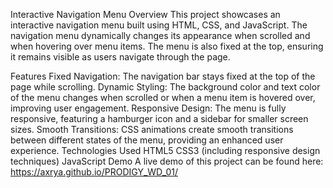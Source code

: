 Interactive Navigation Menu
Overview
This project showcases an interactive navigation menu built using HTML, CSS, and JavaScript. The navigation menu dynamically changes its appearance when scrolled and when hovering over menu items. The menu is also fixed at the top, ensuring it remains visible as users navigate through the page.

Features
Fixed Navigation: The navigation bar stays fixed at the top of the page while scrolling.
Dynamic Styling: The background color and text color of the menu changes when scrolled or when a menu item is hovered over, improving user engagement.
Responsive Design: The menu is fully responsive, featuring a hamburger icon and a sidebar for smaller screen sizes.
Smooth Transitions: CSS animations create smooth transitions between different states of the menu, providing an enhanced user experience.
Technologies Used
HTML5
CSS3 (including responsive design techniques)
JavaScript
Demo
A live demo of this project can be found here: https://axrya.github.io/PRODIGY_WD_01/
